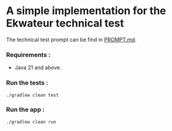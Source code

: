 # A simple implementation for the Ekwateur technical test

The technical test prompt can be find in [PROMPT.md](PROMPT.md).

### Requirements :

* Java 21 and above.

### Run the tests :

```shell
./gradlew clean test
```

### Run the app :

```shell
./gradlew clean run
```
